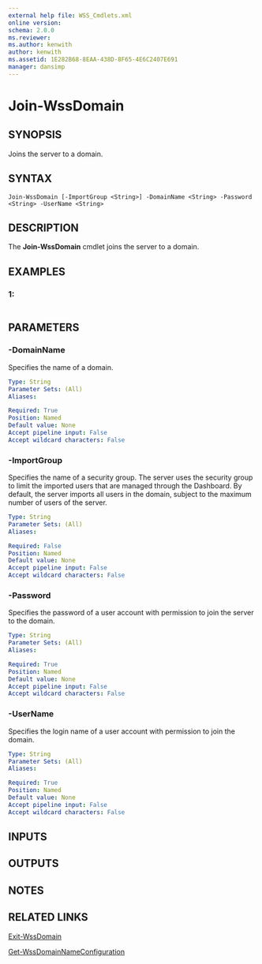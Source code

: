 ```yaml
---
external help file: WSS_Cmdlets.xml
online version: 
schema: 2.0.0
ms.reviewer:
ms.author: kenwith
author: kenwith
ms.assetid: 1E282B68-8EAA-438D-8F65-4E6C2407E691
manager: dansimp
---
```


# Join-WssDomain

## SYNOPSIS
Joins the server to a domain.

## SYNTAX

```
Join-WssDomain [-ImportGroup <String>] -DomainName <String> -Password <String> -UserName <String>
```

## DESCRIPTION
The **Join-WssDomain** cmdlet joins the server to a domain.

## EXAMPLES

### 1:
```

```

## PARAMETERS

### -DomainName
Specifies the name of a domain.

```yaml
Type: String
Parameter Sets: (All)
Aliases: 

Required: True
Position: Named
Default value: None
Accept pipeline input: False
Accept wildcard characters: False
```

### -ImportGroup
Specifies the name of a security group.
The server uses the security group to limit the imported users that are managed through the Dashboard.
By default, the server imports all users in the domain, subject to the maximum number of users of the server.

```yaml
Type: String
Parameter Sets: (All)
Aliases: 

Required: False
Position: Named
Default value: None
Accept pipeline input: False
Accept wildcard characters: False
```

### -Password
Specifies the password of a user account with permission to join the server to the domain.

```yaml
Type: String
Parameter Sets: (All)
Aliases: 

Required: True
Position: Named
Default value: None
Accept pipeline input: False
Accept wildcard characters: False
```

### -UserName
Specifies the login name of a user account with permission to join the domain.

```yaml
Type: String
Parameter Sets: (All)
Aliases: 

Required: True
Position: Named
Default value: None
Accept pipeline input: False
Accept wildcard characters: False
```

## INPUTS

## OUTPUTS

## NOTES

## RELATED LINKS

[Exit-WssDomain](./Exit-WssDomain.md)

[Get-WssDomainNameConfiguration](./Get-WssDomainNameConfiguration.md)
